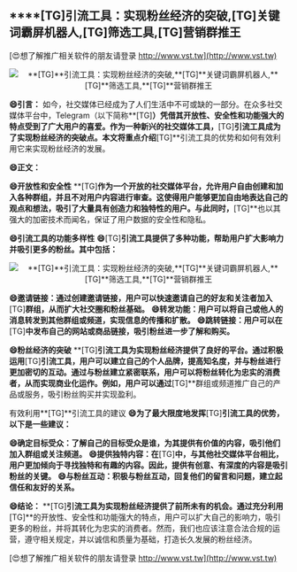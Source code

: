 ## ****[TG]**引流工具：实现粉丝经济的突破,**[TG]**关键词霸屏机器人,**[TG]**筛选工具,**[TG]**营销群推王**

[😍想了解推广相关软件的朋友请登录 http://www.vst.tw](http://www.vst.tw)

 <center><img src="https://vst.tw/MP4/tuiguang/png/5.png" alt="**[TG]**引流工具：实现粉丝经济的突破,**[TG]**关键词霸屏机器人,**[TG]**筛选工具,**[TG]**营销群推王"></center>

**😄引言：**
如今，社交媒体已经成为了人们生活中不可或缺的一部分。在众多社交媒体平台中，Telegram（以下简称**[TG]**）凭借其开放性、安全性和功能强大的特点受到了广大用户的喜爱。作为一种新兴的社交媒体工具，**[TG]**引流工具成为了实现粉丝经济的突破点。本文将重点介绍**[TG]**引流工具的优势和如何有效利用它来实现粉丝经济的发展。

**😄正文：**

**😄开放性和安全性**
**[TG]**作为一个开放的社交媒体平台，允许用户自由创建和加入各种群组，并且不对用户内容进行审查。这使得用户能够更加自由地表达自己的观点和想法，吸引了大量具有创造力和独特性的用户。与此同时，**[TG]**也以其强大的加密技术而闻名，保证了用户数据的安全性和隐私。

**😄引流工具的功能多样性**
**😄**[TG]**引流工具提供了多种功能，帮助用户扩大影响力并吸引更多的粉丝。其中包括：**

 <center><img src="https://vst.tw/MP4/tuiguang/png/0.png" alt="**[TG]**引流工具：实现粉丝经济的突破,**[TG]**关键词霸屏机器人,**[TG]**筛选工具,**[TG]**营销群推王"></center>

**😄邀请链接：通过创建邀请链接，用户可以快速邀请自己的好友和关注者加入**[TG]**群组，从而扩大社交圈和粉丝基础。**
**😄转发功能：用户可以将自己或他人的消息转发到其他群组或频道，实现信息的传播和扩散。**
**😄跳转链接：用户可以在**[TG]**中发布自己的网站或商品链接，吸引粉丝进一步了解和购买。**

**😄粉丝经济的突破**
**[TG]**引流工具为实现粉丝经济提供了良好的平台。通过积极运用**[TG]**引流工具，用户可以建立自己的个人品牌，提高知名度，并与粉丝进行更加密切的互动。通过与粉丝建立紧密联系，用户可以将粉丝转化为忠实的消费者，从而实现商业化运作。例如，用户可以通过**[TG]**群组或频道推广自己的产品或服务，吸引粉丝购买并实现盈利。

有效利用**[TG]**引流工具的建议
**😄为了最大限度地发挥**[TG]**引流工具的优势，以下是一些建议：**

**😄确定目标受众：了解自己的目标受众是谁，为其提供有价值的内容，吸引他们加入群组或关注频道。**
**😄提供独特内容：在**[TG]**中，与其他社交媒体平台相比，用户更加倾向于寻找独特和有趣的内容。因此，提供有创意、有深度的内容是吸引粉丝的关键。**
**😄与粉丝互动：积极与粉丝互动，回复他们的留言和问题，建立起信任和友好的关系。**

**😄结论：**
**[TG]**引流工具为实现粉丝经济提供了前所未有的机会。通过充分利用**[TG]**的开放性、安全性和功能强大的特点，用户可以扩大自己的影响力，吸引更多的粉丝，并将其转化为忠实的消费者。然而，我们也应该注意合法合规的运营，遵守相关规定，并以诚信和质量为基础，打造长久发展的粉丝经济。

[😍想了解推广相关软件的朋友请登录 http://www.vst.tw](http://www.vst.tw)



